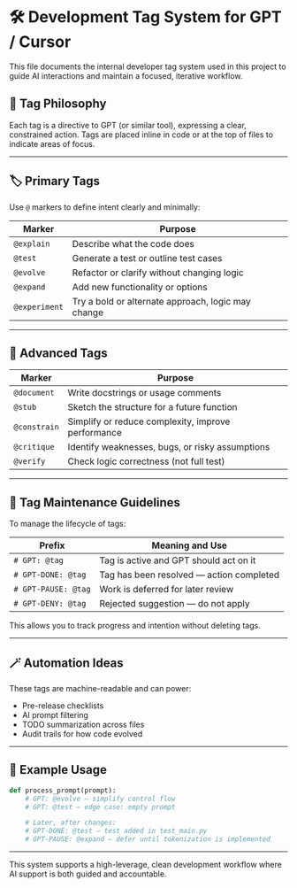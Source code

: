 # 🛠️ Development Tag System for GPT / Cursor

This file documents the internal developer tag system used in this project to guide AI interactions and maintain a focused, iterative workflow.

## 🎯 Tag Philosophy

Each tag is a directive to GPT (or similar tool), expressing a clear, constrained action. Tags are placed inline in code or at the top of files to indicate areas of focus.

---

## 🏷️ Primary Tags

Use `@` markers to define intent clearly and minimally:

| Marker               | Purpose                                                       |
|----------------------|---------------------------------------------------------------|
| `@explain`           | Describe what the code does                                   |
| `@test`              | Generate a test or outline test cases                         |
| `@evolve`            | Refactor or clarify without changing logic                    |
| `@expand`            | Add new functionality or options                              |
| `@experiment`        | Try a bold or alternate approach, logic may change            |

---

## 🧱 Advanced Tags

| Marker               | Purpose                                                       |
|----------------------|---------------------------------------------------------------|
| `@document`          | Write docstrings or usage comments                            |
| `@stub`              | Sketch the structure for a future function                    |
| `@constrain`         | Simplify or reduce complexity, improve performance            |
| `@critique`          | Identify weaknesses, bugs, or risky assumptions               |
| `@verify`            | Check logic correctness (not full test)                       |

---

## 🔧 Tag Maintenance Guidelines

To manage the lifecycle of tags:

| Prefix                 | Meaning and Use                                              |
|------------------------|--------------------------------------------------------------|
| `# GPT: @tag`          | Tag is active and GPT should act on it                      |
| `# GPT-DONE: @tag`     | Tag has been resolved — action completed                    |
| `# GPT-PAUSE: @tag`    | Work is deferred for later review                           |
| `# GPT-DENY: @tag`     | Rejected suggestion — do not apply                          |

This allows you to track progress and intention without deleting tags.

---

## 🪄 Automation Ideas

These tags are machine-readable and can power:
- Pre-release checklists
- AI prompt filtering
- TODO summarization across files
- Audit trails for how code evolved

---

## 📌 Example Usage

```python
def process_prompt(prompt):
    # GPT: @evolve – simplify control flow
    # GPT: @test – edge case: empty prompt

    # Later, after changes:
    # GPT-DONE: @test – test added in test_main.py
    # GPT-PAUSE: @expand – defer until tokenization is implemented
```

---

This system supports a high-leverage, clean development workflow where AI support is both guided and accountable.
